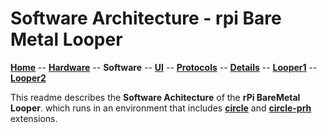 # Software Architecture - rpi Bare Metal Looper

**[Home](readme.md)** --
**[Hardware](hardware.md)** --
**Software** --
**[UI](ui.md)** --
**[Protocols](protocols.md)** --
**[Details](details.md)** --
**[Looper1](looper1.md)** --
**[Looper2](looper2.md)**

This readme describes the **Software Achitecture** of the **rPi BareMetal Looper**.
which runs in an environment that includes **[circle](https://github.com/phorton1/circle)** and
**[circle-prh](https://github.com/phorton1/circle-prh)** extensions.
